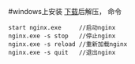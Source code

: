 #windows上安装
[下载](http://nginx.org/en/download.html)后解压，
命令

	start nginx.exe     //启动nginx
	nginx.exe -s stop   //停止nginx
	nginx.exe -s reload //重新加载nginx
	nginx.exe -s quit   //退出nginx
